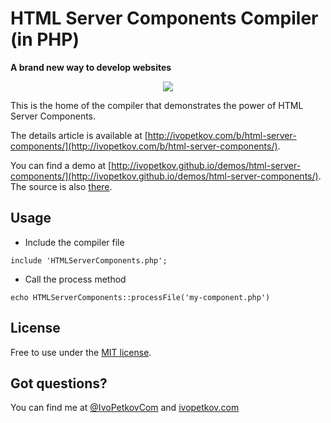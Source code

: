 # HTML Server Components Compiler (in PHP)

**A brand new way to develop websites**

<p align="center">
<img src="http://ivopetkov.github.io/demos/html-server-components/poster.jpg" style="max-width:100%;">
</p>

This is the home of the compiler that demonstrates the power of HTML Server Components.

The details article is available at [http://ivopetkov.com/b/html-server-components/](http://ivopetkov.com/b/html-server-components/).

You can find a demo at [http://ivopetkov.github.io/demos/html-server-components/](http://ivopetkov.github.io/demos/html-server-components/). The source is also [there](https://github.com/ivopetkov/ivopetkov.github.io/tree/master/demos/html-server-components/).

## Usage

* Include the compiler file
```
include 'HTMLServerComponents.php';
```

* Call the process method
```
echo HTMLServerComponents::processFile('my-component.php')
```

## License
Free to use under the [MIT license](http://opensource.org/licenses/MIT).

## Got questions?
You can find me at [@IvoPetkovCom](https://twitter.com/IvoPetkovCom) and [ivopetkov.com](http://ivopetkov.com)